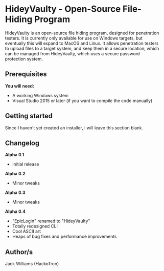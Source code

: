 # HideyVaulty - Open-Source File-Hiding Program
HideyVaulty is an open-source file hiding program, designed for penetration testers. It is currently only available for use on Windows targets, but eventually this will expand to MacOS and Linux. It allows penetration testers to upload files to a target system, and keep them in a secure location, which can be managed from HideyVaulty, which uses a secure password protection system.

## Prerequisites
**You will need:**

- A working Windows system
- Visual Studio 2015 or later (if you want to compile the code manually)

## Getting started
Since I haven't yet created an installer, I will leave this section blank.

## Changelog
**Alpha 0.1**
- Initial release

**Alpha 0.2**
- Minor tweaks

**Alpha 0.3**
- Minor tweaks

**Alpha 0.4**
- "EpicLogin" renamed to "HideyVaulty"
- Totally redesigned CLI
- Cool ASCII art
- Heaps of bug fixes and performance improvements

## Author/s
Jack Williams (HackoTron)
